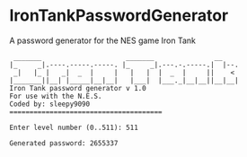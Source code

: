 # IronTankPasswordGenerator
A password generator for the NES game Iron Tank

```
 _______                     _______               __    
|_     _|.----.-----.-----. |_     _|.---.-.-----.|  |--.
 _|   |_ |   _|  _  |     |   |   |  |  _  |     ||    < 
|_______||__| |_____|__|__|   |___|  |___._|__|__||__|__|
Iron Tank password generator v 1.0
For use with the N.E.S.
Coded by: sleepy9090
======================================

Enter level number (0..511): 511

Generated password: 2655337
```
